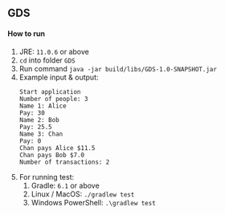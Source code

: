 GDS
---
#### How to run
1. JRE: `11.0.6` or above 
2. `cd` into folder `GDS`
3. Run command `java -jar build/libs/GDS-1.0-SNAPSHOT.jar`
4. Example input & output:
   ```
   Start application
   Number of people: 3
   Name 1: Alice
   Pay: 30
   Name 2: Bob
   Pay: 25.5
   Name 3: Chan
   Pay: 0
   Chan pays Alice $11.5
   Chan pays Bob $7.0
   Number of transactions: 2
   ```
5. For running test: 
   1. Gradle: `6.1` or above
   2. Linux / MacOS: `./gradlew test`
   3. Windows PowerShell: `.\gradlew test`
